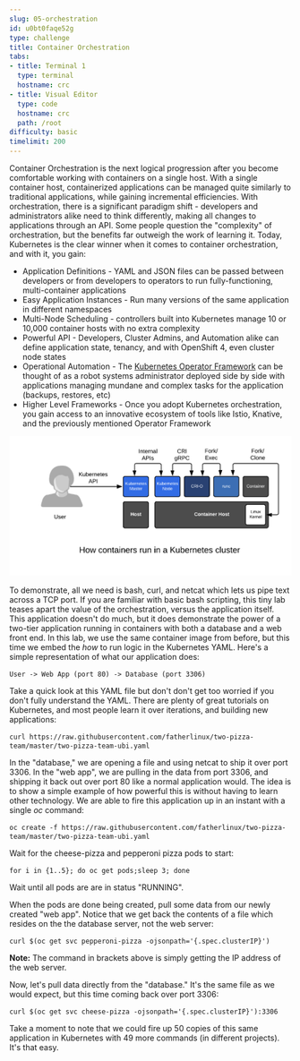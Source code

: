 ```yaml
---
slug: 05-orchestration
id: u0bt0faqe52g
type: challenge
title: Container Orchestration
tabs:
- title: Terminal 1
  type: terminal
  hostname: crc
- title: Visual Editor
  type: code
  hostname: crc
  path: /root
difficulty: basic
timelimit: 200
---
```

Container Orchestration is the next logical progression after you become comfortable working with containers on a single host. With a single container host, containerized applications can be managed quite similarly to traditional applications, while gaining incremental efficiencies. With orchestration, there is a significant paradigm shift - developers and administrators alike need to think differently, making all changes to applications through an API.  Some people question the "complexity" of orchestration, but the benefits far outweigh the work of learning it. Today, Kubernetes is the clear winner when it comes to container orchestration, and with it, you gain:

* Application Definitions - YAML and JSON files can be passed between developers or from developers to operators to run fully-functioning, multi-container applications
* Easy Application Instances - Run many versions of the same application in different namespaces
* Multi-Node Scheduling - controllers built into Kubernetes manage 10 or 10,000 container hosts with no extra complexity
* Powerful API - Developers, Cluster Admins, and Automation alike can define application state, tenancy, and with OpenShift 4, even cluster node states
* Operational Automation - The [Kubernetes Operator Framework](https://coreos.com/operators/) can be thought of as a robot systems administrator deployed side by side with applications managing mundane and complex tasks for the application (backups, restores, etc)
* Higher Level Frameworks - Once you adopt Kubernetes orchestration, you gain access to an innovative ecosystem of tools like Istio, Knative, and the previously mentioned Operator Framework

![Orchestration Node](../assets/05-simple-orchestration-node.png)


To demonstrate, all we need is bash, curl, and netcat which lets us pipe text across a TCP port. If you are familiar with basic bash scripting, this tiny lab teases apart the value of the orchestration, versus the application itself. This application doesn't do much, but it does demonstrate the power of a two-tier application running in containers with both a database and a web front end. In this lab, we use the same container image from before, but this time we embed the *how* to run logic in the Kubernetes YAML. Here's a simple representation of what our application does:

~~~~
User -> Web App (port 80) -> Database (port 3306)
~~~~


Take a quick look at this YAML file but don't don't get too worried if you don't fully understand the YAML. There are plenty of great tutorials on Kubernetes, and most people learn it over iterations, and building new applications:

```
curl https://raw.githubusercontent.com/fatherlinux/two-pizza-team/master/two-pizza-team-ubi.yaml
```


In the "database," we are opening a file and using netcat to ship it over port 3306. In the "web app", we are pulling in the data from port 3306, and shipping it back out over port 80 like a normal application would. The idea is to show a simple example of how powerful this is without having to learn other technology. We are able to fire this application up in an instant with a single *oc* command:

```
oc create -f https://raw.githubusercontent.com/fatherlinux/two-pizza-team/master/two-pizza-team-ubi.yaml
```

Wait for the cheese-pizza and pepperoni pizza pods to start:

```
for i in {1..5}; do oc get pods;sleep 3; done
```

Wait until all pods are are in status "RUNNING".

When the pods are done being created, pull some data from our newly created "web app".  Notice that we get back the contents of a file which resides on the the database server, not the web server:

```
curl $(oc get svc pepperoni-pizza -ojsonpath='{.spec.clusterIP}')
```

**Note:** The command in brackets above is simply getting the IP address of the web server.

Now, let's pull data directly from the "database."  It's the same file as we would expect, but this time coming back over port 3306:

```
curl $(oc get svc cheese-pizza -ojsonpath='{.spec.clusterIP}'):3306
```

Take a moment to note that we could fire up 50 copies of this same application in Kubernetes with 49 more commands (in different projects). It's that easy.


